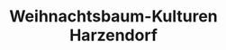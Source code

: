 ---
title: "Weihnachtsbaum-Kulturen Harzendorf"
url: /frohburg/weihnachtsbaum-kulturen-harzendorf/
shop: Allgemein
---